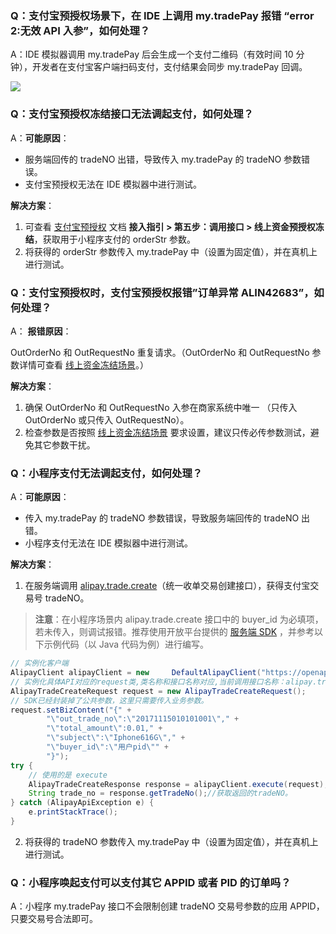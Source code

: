 ### Q：支付宝预授权场景下，在 IDE 上调用 my.tradePay 报错 “error 2:无效 API 入参”，如何处理？

A：IDE 模拟器调用 my.tradePay 后会生成一个支付二维码（有效时间 10 分钟），开发者在支付宝客户端扫码支付，支付结果会同步 my.tradePay 回调。

![](http://mdn.alipayobjects.com/afts/img/A*G8e2RJF3OYQAAAAAAAAAAABkAa8wAA/1024w_1024h_1l.png?bz=openpt_doc&t=1CYtMLzOixg-Jl8Zof84yQAAAABkMK8AAAAA#align=left&display=inline&height=345&margin=%5Bobject%20Object%5D&originHeight=345&originWidth=854&status=done&style=none&width=854)

### Q：支付宝预授权冻结接口无法调起支付，如何处理？

A：**可能原因**：

- 服务端回传的 tradeNO 出错，导致传入 my.tradePay 的 tradeNO 参数错误。
- 支付宝预授权无法在 IDE 模拟器中进行测试。

**解决方案**：

1. 可查看 [支付宝预授权](https://opendocs.alipay.com/mini/introduce/pre-authorization) 文档 **接入指引 > 第五步：调用接口 > 线上资金预授权冻结**，获取用于小程序支付的 orderStr 参数。
2. 将获得的 orderStr 参数传入 my.tradePay 中（设置为固定值），并在真机上进行测试。

### Q：支付宝预授权时，支付宝预授权报错”订单异常 ALIN42683”，如何处理？

A： **报错原因**：

OutOrderNo 和 OutRequestNo 重复请求。（OutOrderNo 和 OutRequestNo 参数详情可查看 [线上资金冻结场景](https://opendocs.alipay.com/mini/013ok0#%E7%BA%BF%E4%B8%8A%E8%B5%84%E9%87%91%E5%86%BB%E7%BB%93%E5%9C%BA%E6%99%AF)。）

**解决方案**：

1. 确保 OutOrderNo 和 OutRequestNo 入参在商家系统中唯一 （只传入 OutOrderNo 或只传入 OutRequestNo）。
2. 检查参数是否按照 [线上资金冻结场景](https://opendocs.alipay.com/mini/013ok0#%E7%BA%BF%E4%B8%8A%E8%B5%84%E9%87%91%E5%86%BB%E7%BB%93%E5%9C%BA%E6%99%AF) 要求设置，建议只传必传参数测试，避免其它参数干扰。

### Q：小程序支付无法调起支付，如何处理？

A：**可能原因**：

- 传入 my.tradePay 的 tradeNO 参数错误，导致服务端回传的 tradeNO 出错。
- 小程序支付无法在 IDE 模拟器中进行测试。

**解决方案**：

1. 在服务端调用 [alipay.trade.create](https://opendocs.alipay.com/mini/02j1c4)（统一收单交易创建接口），获得支付宝交易号 tradeNO。

> **注意**：在小程序场景内 alipay.trade.create 接口中的 buyer_id 为必填项，若未传入，则调试报错。推荐使用开放平台提供的 [服务端 SDK](https://opendocs.alipay.com/common/02n6z6) ，并参考以下示例代码（以 Java 代码为例）进行编写。

```java
// 实例化客户端
AlipayClient alipayClient = new     DefaultAlipayClient("https://openapi.alipay.com/gateway.do", APP_ID, APP_PRIVATE_KEY, "json", CHARSET, ALIPAY_PUBLIC_KEY, "RSA2");
// 实例化具体API对应的request类,类名称和接口名称对应,当前调用接口名称：alipay.trade.create.
AlipayTradeCreateRequest request = new AlipayTradeCreateRequest();
// SDK已经封装掉了公共参数，这里只需要传入业务参数。
request.setBizContent("{" +
        "\"out_trade_no\":\"20171115010101001\"," +
        "\"total_amount\":0.01," +
        "\"subject\":\"Iphone616G\"," +
        "\"buyer_id\":\"用户pid\"" +
        "}");
try {
    // 使用的是 execute
    AlipayTradeCreateResponse response = alipayClient.execute(request);
    String trade_no = response.getTradeNo();//获取返回的tradeNO。
} catch (AlipayApiException e) {
    e.printStackTrace();
}
```

2. 将获得的 tradeNO 参数传入 my.tradePay 中（设置为固定值），并在真机上进行测试。

### Q：小程序唤起支付可以支付其它 APPID 或者 PID 的订单吗？

A：小程序 my.tradePay 接口不会限制创建 tradeNO 交易号参数的应用 APPID，只要交易号合法即可。
